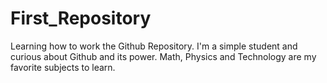# First_Repository
Learning how to work the Github Repository.
I'm a simple student and curious about Github and its power. Math, Physics and Technology are my favorite subjects to learn.
